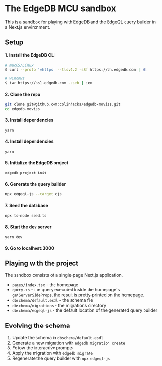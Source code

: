 # The EdgeDB MCU sandbox

This is a sandbox for playing with EdgeDB and the EdgeQL query builder in a Next.js environment.

## Setup

#### 1. Install the EdgeDB CLI

```bash
# macOS/Linux
$ curl --proto '=https' --tlsv1.2 -sSf https://sh.edgedb.com | sh

# windows
$ iwr https://ps1.edgedb.com -useb | iex
```

#### 2. Clone the repo

```bash
git clone git@github.com:colinhacks/edgedb-movies.git
cd edgedb-movies
```

#### 3. Install dependencies

```bash
yarn
```

#### 4. Install dependencies

```bash
yarn
```

#### 5. Initialize the EdgeDB project

```bash
edgedb project init
```

#### 6. Generate the query builder

```bash
npx edgeql-js --target cjs
```

#### 7. Seed the database

```bash
npx ts-node seed.ts
```

#### 8. Start the dev server

```bash
yarn dev
```

#### 9. Go to [localhost:3000](http://localhost:3000)

## Playing with the project

The sandbox consists of a single-page Next.js application.

- `pages/index.tsx` - the homepage
- `query.ts` - the query executed inside the homepage's `getServerSideProps`. the result is pretty-printed on the homepage.
- `dbschema/default.esdl` - the schema file
- `dbschema/migrations` - the migrations directory
- `dbschema/edgeql-js` - the default location of the generated query builder

## Evolving the schema

1. Update the schema in `dbschema/default.esdl`
2. Generate a new migration with `edgedb migration create`
3. Follow the interactive prompts
4. Apply the migration with `edgedb migrate`
5. Regenerate the query builder with `npx edgeql-js`
